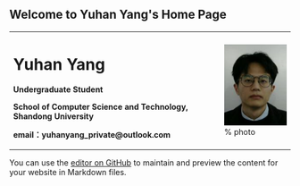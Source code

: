 ## Welcome to Yuhan Yang's Home Page

<table border="0">
  <tr>
    <td width="75%">
      <h1>Yuhan Yang</h1>
      <p><b>Undergraduate Student</b></p>
      <p><b>School of Computer Science and Technology, Shandong University</b></p>
      <p><b>email：yuhanyang_private@outlook.com</b></p>
    </td>
    <td width="25%">
      <img src="/yuhanyang.png" width="100%">      % photo
    </td>
  </tr>
</table>





You can use the [editor on GitHub](https://github.com/adghadmin/adghadmin.github.io/edit/main/index.md) to maintain and preview the content for your website in Markdown files.



